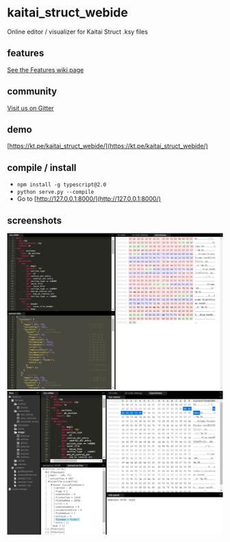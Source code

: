 # kaitai_struct_webide
Online editor / visualizer for Kaitai Struct .ksy files

## features

[See the Features wiki page](https://github.com/koczkatamas/kaitai_struct_webide/wiki/Features)

## community

[Visit us on Gitter](https://gitter.im/kaitai_struct/Lobby)

## demo

[https://kt.pe/kaitai_struct_webide/](https://kt.pe/kaitai_struct_webide/)

## compile / install

- `npm install -g typescript@2.0`
- `python serve.py --compile`
- Go to [http://127.0.0.1:8000/](http://127.0.0.1:8000/)

## screenshots

![Example screenshot of a .png file](docs/png_example.png)
![Example screenshot of a .zip file](docs/zip_example.png)
